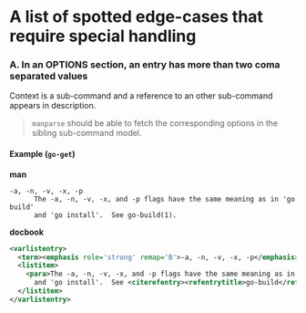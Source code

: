 # A list of spotted edge-cases that require special handling

### A. In an OPTIONS section, an entry has more than two coma separated values

Context is a sub-command and a reference to an other sub-command appears in description.

> `manparse` should be able to fetch the corresponding options in the sibling sub-command model.

#### Example (`go-get`)
**man**
```
-a, -n, -v, -x, -p
      The -a, -n, -v, -x, and -p flags have the same meaning as in 'go build'
      and 'go install'.  See go-build(1).
```

**docbook**
``` xml
<varlistentry>
  <term><emphasis role='strong' remap='B'>-a, -n, -v, -x, -p</emphasis></term>
  <listitem>
    <para>The -a, -n, -v, -x, and -p flags have the same meaning as in 'go build'
      and 'go install'.  See <citerefentry><refentrytitle>go-build</refentrytitle><manvolnum>1</manvolnum></citerefentry>.</para>
  </listitem>
</varlistentry>
```

